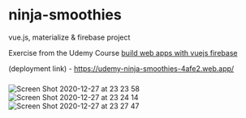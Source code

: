 # ninja-smoothies
 vue.js, materialize & firebase project
 
 
 Exercise from the Udemy Course [build web apps with vuejs firebase](https://www.udemy.com/course/build-web-apps-with-vuejs-firebase/)
 
 (deployment link) - https://udemy-ninja-smoothies-4afe2.web.app/ 
 
 ###
 
![Screen Shot 2020-12-27 at 23 23 58](https://user-images.githubusercontent.com/2387874/103191474-ca3b9d00-489a-11eb-8b65-de0cb73f3555.png)
![Screen Shot 2020-12-27 at 23 24 14](https://user-images.githubusercontent.com/2387874/103191476-cb6cca00-489a-11eb-9de9-a38a401337b0.png)
![Screen Shot 2020-12-27 at 23 27 47](https://user-images.githubusercontent.com/2387874/103191593-2d2d3400-489b-11eb-8399-76dd5a5a6efd.png)

